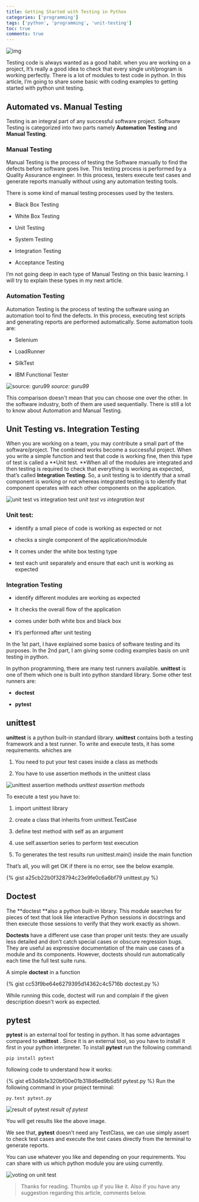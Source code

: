 ```yaml
---
title: Getting Started with Testing in Python
categories: ['programming']
tags: ['python', 'programming', 'unit-testing']
toc: true
comments: true
---
```



![img](https://miro.medium.com/max/4000/0*Ok0tm88hZLU5Prim)

Testing code is always wanted as a good habit. when you are working on a project, It’s really a good idea to check that every single unit/program is working perfectly. There is a lot of modules to test code in python. In this article, I’m going to share some basic with coding examples to getting started with python unit testing.

## Automated vs. Manual Testing

Testing is an integral part of any successful software project. Software Testing is categorized into two parts namely **Automation Testing** and **Manual Testing**.

### Manual Testing

Manual Testing is the process of testing the Software manually to find the defects before software goes live. This testing process is performed by a Quality Assurance engineer. In this process, testers execute test cases and generate reports manually without using any automation testing tools.

There is some kind of manual testing processes used by the testers.

* Black Box Testing

* White Box Testing

* Unit Testing

* System Testing

* Integration Testing

* Acceptance Testing

I’m not going deep in each type of Manual Testing on this basic learning. I will try to explain these types in my next article.

### Automation Testing

Automation Testing is the process of testing the software using an automation tool to find the defects. In this process, executing test scripts and generating reports are performed automatically. Some automation tools are:

* Selenium

* LoadRunner

* SilkTest

* IBM Functional Tester

![source: guru99](https://cdn-images-1.medium.com/max/2000/1*kj65XMPiH7-u0nAhFATI9A.png)
*source: guru99*

This comparison doesn't mean that you can choose one over the other. In the software industry, both of them are used sequentially. There is still a lot to know about Automation and Manual Testing.

## Unit Testing vs. Integration Testing

When you are working on a team, you may contribute a small part of the software/project. The combined works become a successful project. When you write a simple function and test that code is working fine, then this type of test is called a **Unit test. **When all of the modules are integrated and then testing is required to check that everything is working as expected, that’s called **Integration Testing**. So, a unit testing is to identify that a small component is working or not whereas integrated testing is to identify that component operates with each other components on the application.

![unit test vs integration test](https://cdn-images-1.medium.com/max/2000/1*wLa_2P7D0coUth2vZ7iUiw.gif)
*unit test vs integration test*

### Unit test:

* identify a small piece of code is working as expected or not

* checks a single component of the application/module

* It comes under the white box testing type

* test each unit separately and ensure that each unit is working as expected

### Integration Testing

* identify different modules are working as expected

* It checks the overall flow of the application

* comes under both white box and black box

* It’s performed after unit testing

In the 1st part, I have explained some basics of software testing and its purposes. In the 2nd part, I am giving some coding examples basis on unit testing in python.

In python programming, there are many test runners available. **unittest** is one of them which one is built into python standard library. Some other test runners are:

* **doctest**

* **pytest**

## unittest

**unittest** is a python built-in standard library. **unittest** contains both a testing framework and a test runner. To write and execute tests, it has some requirements. whiches are

1. You need to put your test cases inside a class as methods

1. You have to use assertion methods in the unittest class

![unittest assertion methods](https://cdn-images-1.medium.com/max/2000/1*9kSsBsn__CMQLEhRUcre6g.png)
*unittest assertion methods*

To execute a test you have to:

1. import unittest library

1. create a class that inherits from unittest.TestCase

1. define test method with self as an argument

1. use self.assertion series to perform test execution

1. To generates the test results run unittest.main() inside the main function

That’s all, you will get OK if there is no error, see the below example.

{% gist a25cb22b0f328794c23e9fe0c6a6bf79 unittest.py %}

## Doctest

The **doctest **also a python built-in library. This module searches for pieces of text that look like interactive Python sessions in docstrings and then execute those sessions to verify that they work exactly as shown.

**Doctests** have a different use case than proper unit tests: they are usually less detailed and don’t catch special cases or obscure regression bugs. They are useful as expressive documentation of the main use cases of a module and its components. However, doctests should run automatically each time the full test suite runs.

A simple **doctest** in a function

{% gist cc53f9be64e6279395d14362c4c5716b doctest.py %}

While running this code, doctest will run and complain if the given description doesn't work as expected.

## pytest

**pytest** is an external tool for testing in python. It has some advantages compared to **unittest** . Since it is an external tool, so you have to install it first in your python interpreter. To install **pytest** run the following command:

```
pip install pytest
```

following code to understand how it works:

{% gist e53d4b1e320bf00e01b318d6ed9b5d5f pytest.py %}
Run the following command in your project terminal:

```
py.test pytest.py
```

![result of pytest](https://cdn-images-1.medium.com/max/2622/1*bMc8Y2mWYKznqjmwgIZRAw.png)
*result of pytest*

You will get results like the above image.

We see that, **pytest** doesn’t need any TestClass, we can use simply assert to check test cases and execute the test cases directly from the terminal to generate reports.

You can use whatever you like and depending on your requirements. You can share with us which python module you are using currently.

![voting on unit test](https://www.pollsights.com/c/eLXRNd)

> Thanks for reading. Thumbs up if you like it. 
Also if you have any suggestion regarding this article, 
comments below.
